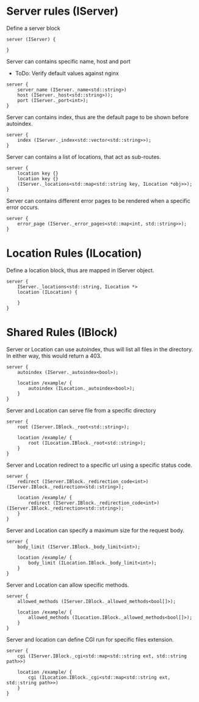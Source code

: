 # Server rules (IServer)
Define a server block
```
server (IServer) {

}
```

Server can contains specific name, host and port
- ToDo: Verify default values against nginx
```
server {
	server_name (IServer._name<std::string>)
	host (IServer._host<std::string>));
	port (IServer._port<int>);
}
```

Server can contains index, thus are the default page to be shown before autoindex.
```
server {
	index (IServer._index<std::vector<std::string>>);
}
```

Server can contains a list of locations, that act as sub-routes.
```
server {
	location key {}
	location key {}
	(IServer._locations<std::map<std::string key, ILocation *obj>>);
}
```

Server can contains different error pages to be rendered when a specific error occurs.
```
server {
	error_page (IServer._error_pages<std::map<int, std::string>>);
}
```

# Location Rules (ILocation)

Define a location block, thus are mapped in IServer object.
```
server {
	IServer._locations<std::string, ILocation *>
	location (ILocation) {

	}
}
```

# Shared Rules (IBlock)

Server or Location can use autoindex, thus will list all files in the directory. In either way, this would return a 403.
```
server {
	autoindex (IServer._autoindex<bool>);

	location /example/ {
		autoindex (ILocation._autoindex<bool>);
	}
}
```

Server and Location can serve file from a specific directory
```
server {
	root (IServer.IBlock._root<std::string>);

	location /example/ {
		root (ILocation.IBlock._root<std::string>);
	}
}
```

Server and Location redirect to a specific url using a specific status code.
```
server {
	redirect (IServer.IBlock._redirection_code<int>) (IServer.IBlock._redirection<std::string>);

	location /example/ {
		redirect (IServer.IBlock._redirection_code<int>) (IServer.IBlock._redirection<std::string>);
	}
}
```

Server and Location can specify a maximum size for the request body.
```
server {
	body_limit (IServer.IBlock._body_limit<int>);

	location /example/ {
		body_limit (ILocation.IBlock._body_limit<int>);
	}
}
```

Server and Location can allow specific methods.
```
server {
	allowed_methods (IServer.IBlock._allowed_methods<bool[]>);

	location /example/ {
		allowed_methods (ILocation.IBlock._allowed_methods<bool[]>);
	}
}
```

Server and location can define CGI run for specific files extension.
```
server {
	cgi	(IServer.IBlock._cgi<std::map<std::string ext, std::string path>>)

	location /example/ {
		cgi	(ILocation.IBlock._cgi<std::map<std::string ext, std::string path>>)
	}
}
```

